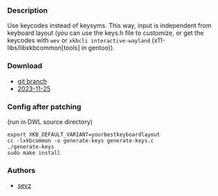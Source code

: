 ### Description
Use keycodes instead of keysyms. This way, input is independent from keyboard layout (you can use the keys.h file to customize, or get the keycodes with `wev` or `xkbcli interactive-wayland` (x11-libs/libxkbcommon[tools] in gentoo)).

### Download
- [git branch](https://codeberg.org/sevz/dwl/src/branch/keycodes)
- [2023-11-25](https://codeberg.org/dwl/dwl-patches/raw/branch/main/patches/keycodes/keycodes.patch)

### Config after patching 
(run in DWL source directory)
```
export XKB_DEFAULT_VARIANT=yourbestkeyboardlayout
cc -lxkbcommon -o generate-keys generate-keys.c
./generate-keys
sudo make install
```

### Authors
- [sevz](https://codeberg.org/sevz)
